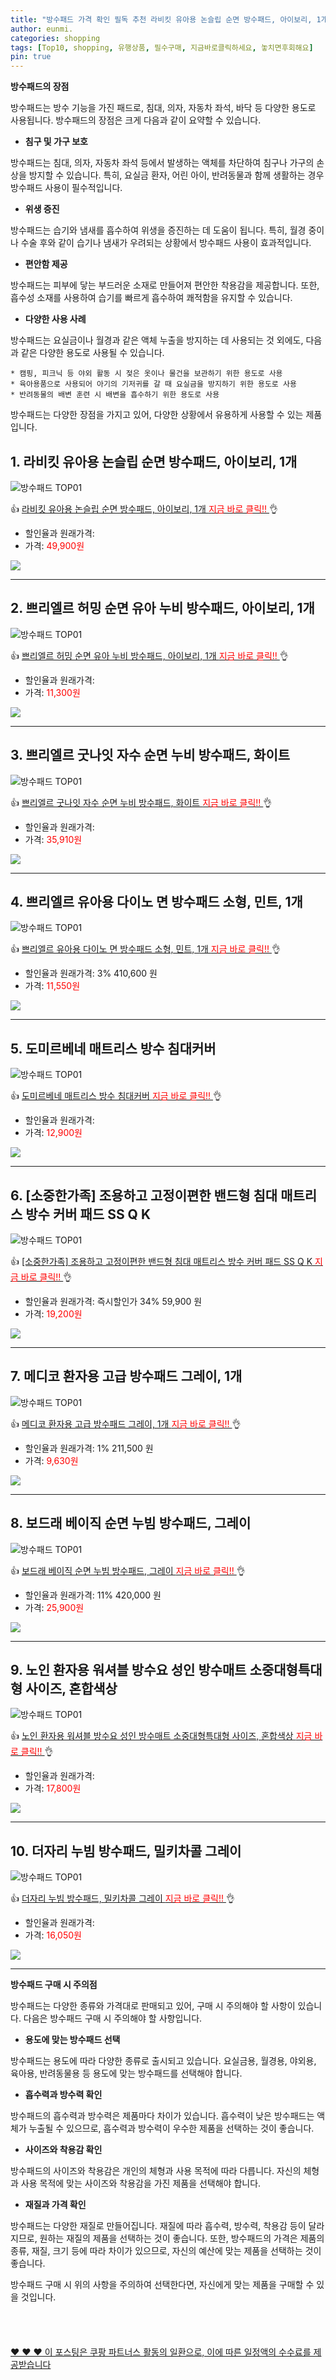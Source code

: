 ```yaml
---
title: "방수패드 가격 확인 필독 추천 라비킷 유아용 논슬립 순면 방수패드, 아이보리, 1개 비교 장점 구매가이드"
author: eunmi.
categories: shopping
tags: [Top10, shopping, 유행상품, 필수구매, 지금바로클릭하세요, 놓치면후회해요]
pin: true
---
```

**방수패드의 장점**

방수패드는 방수 기능을 가진 패드로, 침대, 의자, 자동차 좌석, 바닥 등 다양한 용도로 사용됩니다. 방수패드의 장점은 크게 다음과 같이 요약할 수 있습니다.

* **침구 및 가구 보호**

방수패드는 침대, 의자, 자동차 좌석 등에서 발생하는 액체를 차단하여 침구나 가구의 손상을 방지할 수 있습니다. 특히, 요실금 환자, 어린 아이, 반려동물과 함께 생활하는 경우 방수패드 사용이 필수적입니다.

* **위생 증진**

방수패드는 습기와 냄새를 흡수하여 위생을 증진하는 데 도움이 됩니다. 특히, 월경 중이나 수술 후와 같이 습기나 냄새가 우려되는 상황에서 방수패드 사용이 효과적입니다.

* **편안함 제공**

방수패드는 피부에 닿는 부드러운 소재로 만들어져 편안한 착용감을 제공합니다. 또한, 흡수성 소재를 사용하여 습기를 빠르게 흡수하여 쾌적함을 유지할 수 있습니다.

* **다양한 사용 사례**

방수패드는 요실금이나 월경과 같은 액체 누출을 방지하는 데 사용되는 것 외에도, 다음과 같은 다양한 용도로 사용될 수 있습니다.

    * 캠핑, 피크닉 등 야외 활동 시 젖은 옷이나 물건을 보관하기 위한 용도로 사용
    * 육아용품으로 사용되어 아기의 기저귀를 갈 때 요실금을 방지하기 위한 용도로 사용
    * 반려동물의 배변 훈련 시 배변을 흡수하기 위한 용도로 사용

방수패드는 다양한 장점을 가지고 있어, 다양한 상황에서 유용하게 사용할 수 있는 제품입니다.

   

## 1. 라비킷 유아용 논슬립 순면 방수패드, 아이보리, 1개

![방수패드 TOP01](https://thumbnail10.coupangcdn.com/thumbnails/remote/230x230ex/image/retail/images/4149152616697717-1ee3e05c-0e53-4f3c-95e8-f0fc48dec44f.jpg)


👍 [라비킷 유아용 논슬립 순면 방수패드, 아이보리, 1개 <font color=red> 지금 바로 클릭!! </font> ](https://link.coupang.com/re/AFFSDP?lptag=AF3617701&subid=GithubCoopas&pageKey=6870409810&traceid=V0-153&itemId=16433355164&vendorItemId=83624140822) 👌 


- 할인율과 원래가격: 
- 가격: <span style='color:red'>49,900원</span>

[![](/discount_price.png)](https://link.coupang.com/re/AFFSDP?lptag=AF3617701&subid=GithubCoopas&pageKey=6870409810&traceid=V0-153&itemId=16433355164&vendorItemId=83624140822)

---


   

## 2. 쁘리엘르 허밍 순면 유아 누비 방수패드, 아이보리, 1개

![방수패드 TOP01](https://thumbnail6.coupangcdn.com/thumbnails/remote/230x230ex/image/rs_quotation_api/gjfkurlw/ef8cd38a1dbd413b87ba48e5d43a2b17.jpg)


👍 [쁘리엘르 허밍 순면 유아 누비 방수패드, 아이보리, 1개 <font color=red> 지금 바로 클릭!! </font> ](https://link.coupang.com/re/AFFSDP?lptag=AF3617701&subid=GithubCoopas&pageKey=7334993009&traceid=V0-153&itemId=5452395887&vendorItemId=72752218849) 👌 


- 할인율과 원래가격: 
- 가격: <span style='color:red'>11,300원</span>

[![](/discount_price.png)](https://link.coupang.com/re/AFFSDP?lptag=AF3617701&subid=GithubCoopas&pageKey=7334993009&traceid=V0-153&itemId=5452395887&vendorItemId=72752218849)

---


   

## 3. 쁘리엘르 굿나잇 자수 순면 누비 방수패드, 화이트

![방수패드 TOP01](https://thumbnail9.coupangcdn.com/thumbnails/remote/230x230ex/image/retail/images/2020/08/31/17/3/81f2f4c5-4f14-4ffa-a75c-b6d2f1ba97a8.jpg)


👍 [쁘리엘르 굿나잇 자수 순면 누비 방수패드, 화이트 <font color=red> 지금 바로 클릭!! </font> ](https://link.coupang.com/re/AFFSDP?lptag=AF3617701&subid=GithubCoopas&pageKey=2040995568&traceid=V0-153&itemId=3469762761&vendorItemId=71456102494) 👌 


- 할인율과 원래가격: 
- 가격: <span style='color:red'>35,910원</span>

[![](/discount_price.png)](https://link.coupang.com/re/AFFSDP?lptag=AF3617701&subid=GithubCoopas&pageKey=2040995568&traceid=V0-153&itemId=3469762761&vendorItemId=71456102494)

---


   

## 4. 쁘리엘르 유아용 다이노 면 방수패드 소형, 민트, 1개

![방수패드 TOP01](https://thumbnail6.coupangcdn.com/thumbnails/remote/230x230ex/image/rs_quotation_api/kdtouy2f/280aee8260bd4fe7bf878b281494c2be.jpg)


👍 [쁘리엘르 유아용 다이노 면 방수패드 소형, 민트, 1개 <font color=red> 지금 바로 클릭!! </font> ](https://link.coupang.com/re/AFFSDP?lptag=AF3617701&subid=GithubCoopas&pageKey=7334993009&traceid=V0-153&itemId=18131997208&vendorItemId=85282714891) 👌 


- 할인율과 원래가격: 3%  410,600   원
- 가격: <span style='color:red'>11,550원</span>

[![](/discount_price.png)](https://link.coupang.com/re/AFFSDP?lptag=AF3617701&subid=GithubCoopas&pageKey=7334993009&traceid=V0-153&itemId=18131997208&vendorItemId=85282714891)

---


   

## 5. 도미르베네 매트리스 방수 침대커버

![방수패드 TOP01](https://thumbnail9.coupangcdn.com/thumbnails/remote/230x230ex/image/vendor_inventory/8e68/10e610081ea104fa2d9283f10dd69fd52aa5943426cbb48631e0205bfdee.jpg)


👍 [도미르베네 매트리스 방수 침대커버 <font color=red> 지금 바로 클릭!! </font> ](https://link.coupang.com/re/AFFSDP?lptag=AF3617701&subid=GithubCoopas&pageKey=6155361088&traceid=V0-153&itemId=20143827792&vendorItemId=87237143762) 👌 


- 할인율과 원래가격: 
- 가격: <span style='color:red'>12,900원</span>

[![](/discount_price.png)](https://link.coupang.com/re/AFFSDP?lptag=AF3617701&subid=GithubCoopas&pageKey=6155361088&traceid=V0-153&itemId=20143827792&vendorItemId=87237143762)

---


   

## 6. [소중한가족] 조용하고 고정이편한 밴드형 침대 매트리스 방수 커버 패드 SS Q K

![방수패드 TOP01](https://thumbnail6.coupangcdn.com/thumbnails/remote/230x230ex/image/vendor_inventory/6a5b/76bd14cadb75fa0c75125a10521df7ce9fc94cda5b8dfbf0dc3344ab7688.jpg)


👍 [[소중한가족] 조용하고 고정이편한 밴드형 침대 매트리스 방수 커버 패드 SS Q K <font color=red> 지금 바로 클릭!! </font> ](https://link.coupang.com/re/AFFSDP?lptag=AF3617701&subid=GithubCoopas&pageKey=7614230282&traceid=V0-153&itemId=20173216257&vendorItemId=82402281438) 👌 


- 할인율과 원래가격: 즉시할인가 34%  59,900   원
- 가격: <span style='color:red'>19,200원</span>

[![](/discount_price.png)](https://link.coupang.com/re/AFFSDP?lptag=AF3617701&subid=GithubCoopas&pageKey=7614230282&traceid=V0-153&itemId=20173216257&vendorItemId=82402281438)

---


   

## 7. 메디코 환자용 고급 방수패드 그레이, 1개

![방수패드 TOP01](https://thumbnail6.coupangcdn.com/thumbnails/remote/230x230ex/image/retail/images/2021/05/07/11/0/b6325bda-e1f4-4c18-9b1d-79eeab3c7c5b.jpg)


👍 [메디코 환자용 고급 방수패드 그레이, 1개 <font color=red> 지금 바로 클릭!! </font> ](https://link.coupang.com/re/AFFSDP?lptag=AF3617701&subid=GithubCoopas&pageKey=5470168231&traceid=V0-153&itemId=8402548238&vendorItemId=75690356787) 👌 


- 할인율과 원래가격: 1%  211,500   원
- 가격: <span style='color:red'>9,630원</span>

[![](/discount_price.png)](https://link.coupang.com/re/AFFSDP?lptag=AF3617701&subid=GithubCoopas&pageKey=5470168231&traceid=V0-153&itemId=8402548238&vendorItemId=75690356787)

---


   

## 8. 보드래 베이직 순면 누빔 방수패드, 그레이

![방수패드 TOP01](https://thumbnail7.coupangcdn.com/thumbnails/remote/230x230ex/image/rs_quotation_api/kgribc7w/47ecbff9ef7a47f3addf6510aa026301.jpg)


👍 [보드래 베이직 순면 누빔 방수패드, 그레이 <font color=red> 지금 바로 클릭!! </font> ](https://link.coupang.com/re/AFFSDP?lptag=AF3617701&subid=GithubCoopas&pageKey=4797076959&traceid=V0-153&itemId=6153851349&vendorItemId=73450065170) 👌 


- 할인율과 원래가격: 11%  420,000   원
- 가격: <span style='color:red'>25,900원</span>

[![](/discount_price.png)](https://link.coupang.com/re/AFFSDP?lptag=AF3617701&subid=GithubCoopas&pageKey=4797076959&traceid=V0-153&itemId=6153851349&vendorItemId=73450065170)

---


   

## 9. 노인 환자용 워셔블 방수요 성인 방수매트 소중대형특대형 사이즈, 혼합색상

![방수패드 TOP01](https://thumbnail6.coupangcdn.com/thumbnails/remote/230x230ex/image/vendor_inventory/411e/93d7a44754e1ed04ab9695a674c626571aee71c87e7db0a8cb7bdd7b6ef7.jpg)


👍 [노인 환자용 워셔블 방수요 성인 방수매트 소중대형특대형 사이즈, 혼합색상 <font color=red> 지금 바로 클릭!! </font> ](https://link.coupang.com/re/AFFSDP?lptag=AF3617701&subid=GithubCoopas&pageKey=6695322609&traceid=V0-153&itemId=20141436146&vendorItemId=84424536699) 👌 


- 할인율과 원래가격: 
- 가격: <span style='color:red'>17,800원</span>

[![](/discount_price.png)](https://link.coupang.com/re/AFFSDP?lptag=AF3617701&subid=GithubCoopas&pageKey=6695322609&traceid=V0-153&itemId=20141436146&vendorItemId=84424536699)

---


   

## 10. 더자리 누빔 방수패드, 밀키차콜 그레이

![방수패드 TOP01](https://thumbnail8.coupangcdn.com/thumbnails/remote/230x230ex/image/product/image/vendoritem/2018/10/31/3420247329/a8890c07-3eb4-4bc5-98ab-50eeeaa09f99.jpg)


👍 [더자리 누빔 방수패드, 밀키차콜 그레이 <font color=red> 지금 바로 클릭!! </font> ](https://link.coupang.com/re/AFFSDP?lptag=AF3617701&subid=GithubCoopas&pageKey=49770244&traceid=V0-153&itemId=175710404&vendorItemId=3420247329) 👌 


- 할인율과 원래가격: 
- 가격: <span style='color:red'>16,050원</span>

[![](/discount_price.png)](https://link.coupang.com/re/AFFSDP?lptag=AF3617701&subid=GithubCoopas&pageKey=49770244&traceid=V0-153&itemId=175710404&vendorItemId=3420247329)

---
**방수패드 구매 시 주의점**

방수패드는 다양한 종류와 가격대로 판매되고 있어, 구매 시 주의해야 할 사항이 있습니다. 다음은 방수패드 구매 시 주의해야 할 사항입니다.

* **용도에 맞는 방수패드 선택**

방수패드는 용도에 따라 다양한 종류로 출시되고 있습니다. 요실금용, 월경용, 야외용, 육아용, 반려동물용 등 용도에 맞는 방수패드를 선택해야 합니다.

* **흡수력과 방수력 확인**

방수패드의 흡수력과 방수력은 제품마다 차이가 있습니다. 흡수력이 낮은 방수패드는 액체가 누출될 수 있으므로, 흡수력과 방수력이 우수한 제품을 선택하는 것이 좋습니다.

* **사이즈와 착용감 확인**

방수패드의 사이즈와 착용감은 개인의 체형과 사용 목적에 따라 다릅니다. 자신의 체형과 사용 목적에 맞는 사이즈와 착용감을 가진 제품을 선택해야 합니다.

* **재질과 가격 확인**

방수패드는 다양한 재질로 만들어집니다. 재질에 따라 흡수력, 방수력, 착용감 등이 달라지므로, 원하는 재질의 제품을 선택하는 것이 좋습니다. 또한, 방수패드의 가격은 제품의 종류, 재질, 크기 등에 따라 차이가 있으므로, 자신의 예산에 맞는 제품을 선택하는 것이 좋습니다.

방수패드 구매 시 위의 사항을 주의하여 선택한다면, 자신에게 맞는 제품을 구매할 수 있을 것입니다.<br><br><br><br><br> [ ❤ ❤ ❤ 이 포스팅은 쿠팡 파트너스 활동의 일환으로, 이에 따른 일정액의 수수료를 제공받습니다](https://link.coupang.com/a/bcEFyh)